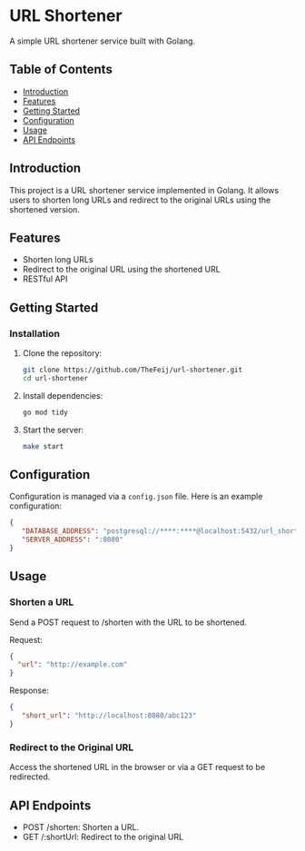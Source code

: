 # URL Shortener

A simple URL shortener service built with Golang.

## Table of Contents

- [Introduction](#introduction)
- [Features](#features)
- [Getting Started](#getting-started)
- [Configuration](#configuration)
- [Usage](#usage)
- [API Endpoints](#api-endpoints)

## Introduction

This project is a URL shortener service implemented in Golang. It allows users to shorten long URLs and redirect to the original URLs using the shortened version.

## Features

- Shorten long URLs
- Redirect to the original URL using the shortened URL
- RESTful API

## Getting Started


### Installation

1. Clone the repository:
    ```bash
    git clone https://github.com/TheFeij/url-shortener.git
    cd url-shortener
    ```

2. Install dependencies:
    ```bash
    go mod tidy
    ```

3. Start the server:
    ```bash
    make start
    ```

## Configuration

Configuration is managed via a `config.json` file. Here is an example configuration:

```json
{
   "DATABASE_ADDRESS": "postgresql://****:****@localhost:5432/url_shortener?sslmode=disable",
   "SERVER_ADDRESS": ":8080"
}
```

## Usage

### Shorten a URL
Send a POST request to /shorten with the URL to be shortened.

Request:
```json
{
  "url": "http://example.com"
}
```

Response:
```json
{
   "short_url": "http://localhost:8080/abc123"
}
```

### Redirect to the Original URL
Access the shortened URL in the browser or via a GET request to be redirected.

## API Endpoints
- POST /shorten: Shorten a URL.
- GET /:shortUrl: Redirect to the original URL